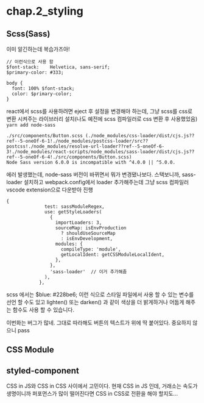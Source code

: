 # chap.2_styling

## Scss(Sass)

이미 알긴하는데 복습가즈아!

```
// 이런식으로 사용 함
$font-stack:    Helvetica, sans-serif;
$primary-color: #333;

body {
  font: 100% $font-stack;
  color: $primary-color;
}
```

react에서 scss를 사용하려면 eject 후 설정을 변경해야 하는데, 그냥 scss를 css로 변환 시켜주는 라이브러리 설치(나도 예전에 scss 컴파일러로 css 변환 후 사용했었음)
`yarn add node-sass`

```
./src/components/Button.scss (./node_modules/css-loader/dist/cjs.js??ref--5-oneOf-6-1!./node_modules/postcss-loader/src??postcss!./node_modules/resolve-url-loader??ref--5-oneOf-6-3!./node_modules/react-scripts/node_modules/sass-loader/dist/cjs.js??ref--5-oneOf-6-4!./src/components/Button.scss)
Node Sass version 6.0.0 is incompatible with ^4.0.0 || ^5.0.0.
```

에러 발생했는데, node-sass 버전이 바뀌면서 뭐가 변경됐나보다.
스택보니까, sass-loader 설치하고 webpack.config에서 loader 추가해주는데 그냥 scss 컴파일러 vscode extension으로 다운받아 진행

```
{
              test: sassModuleRegex,
              use: getStyleLoaders(
                {
                  importLoaders: 3,
                  sourceMap: isEnvProduction
                    ? shouldUseSourceMap
                    : isEnvDevelopment,
                  modules: {
                    compileType: 'module',
                    getLocalIdent: getCSSModuleLocalIdent,
                  },
                },
                'sass-loader'  // 이거 추가해줌
              ),
            },
```

scss 에서는 $blue: #228be6; 이런 식으로 스타일 파일에서 사용 할 수 있는 변수를 선언 할 수도 있고 lighten() 또는 darken() 과 같이 색상을 더 밝게하거나 어둡게 해주는 함수도 사용 할 수 있습니다.

이번화는 버그가 많네. 그대로 따라해도 버튼의 텍스트가 위에 딱 붙어있다. 중요하지 않으니 pass

## CSS Module

## styled-component

CSS in JS와 CSS in CSS 사이에서 고민이다.
현재 CSS in JS 인데, 거래소는 속도가 생명이니까 퍼포먼스가 많이 떨어진다면 CSS in CSS로 전환을 해야 할지도...
